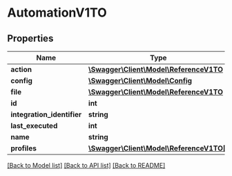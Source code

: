 # AutomationV1TO

## Properties
Name | Type | Description | Notes
------------ | ------------- | ------------- | -------------
**action** | [**\Swagger\Client\Model\ReferenceV1TO**](ReferenceV1TO.md) |  | [optional] 
**config** | [**\Swagger\Client\Model\Config**](Config.md) |  | [optional] 
**file** | [**\Swagger\Client\Model\ReferenceV1TO**](ReferenceV1TO.md) |  | [optional] 
**id** | **int** |  | [optional] 
**integration_identifier** | **string** |  | [optional] 
**last_executed** | **int** |  | [optional] 
**name** | **string** |  | [optional] 
**profiles** | [**\Swagger\Client\Model\ReferenceV1TO[]**](ReferenceV1TO.md) |  | [optional] 

[[Back to Model list]](../README.md#documentation-for-models) [[Back to API list]](../README.md#documentation-for-api-endpoints) [[Back to README]](../README.md)


